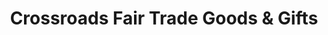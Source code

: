 ---
title: "Crossroads Fair Trade Goods & Gifts"
url: /bloomington/crossroads-fair-trade-goods-and-gifts/
shop: shop
---